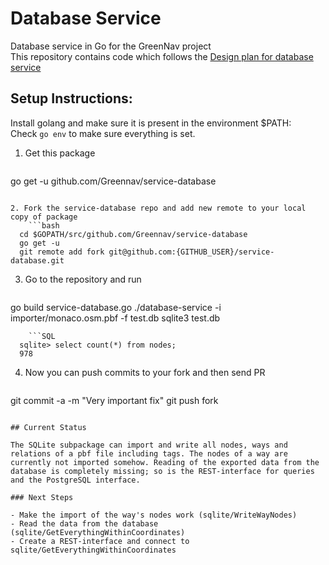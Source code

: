 # Database Service

Database service in Go for the GreenNav project    
This repository contains code which follows the [Design plan for database service](https://github.com/Greennav/greennav.github.io/blob/master/wiki/Roadmap.md#design-plan)

## Setup Instructions:
  
Install golang and make sure it is present in the environment $PATH:    
Check ```go env``` to make sure everything is set.
  
1. Get this package
    ```bash
  go get -u github.com/Greennav/service-database
```

2. Fork the service-database repo and add new remote to your local copy of package
    ```bash
  cd $GOPATH/src/github.com/Greennav/service-database
  go get -u
  git remote add fork git@github.com:{GITHUB_USER}/service-database.git
```   

3. Go to the repository and run
    ```
  go build service-database.go
  ./database-service -i importer/monaco.osm.pbf -f test.db
  sqlite3 test.db
```
    ```SQL
  sqlite> select count(*) from nodes;
  978
```
  
4. Now you can push commits to your fork and then send PR
    ```bash
  git commit -a -m "Very important fix"
  git push fork
```  
  
## Current Status

The SQLite subpackage can import and write all nodes, ways and relations of a pbf file including tags. The nodes of a way are currently not imported somehow. Reading of the exported data from the database is completely missing; so is the REST-interface for queries and the PostgreSQL interface.

### Next Steps

- Make the import of the way's nodes work (sqlite/WriteWayNodes)
- Read the data from the database (sqlite/GetEverythingWithinCoordinates)
- Create a REST-interface and connect to sqlite/GetEverythingWithinCoordinates
